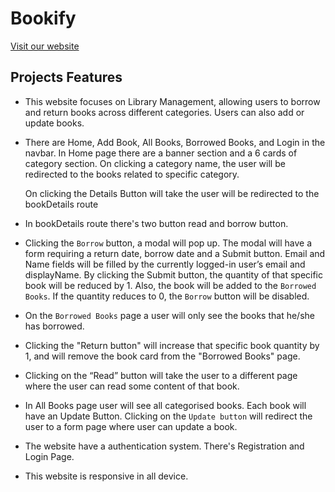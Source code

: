 # Bookify

[Visit our website]()

## Projects Features

- This website focuses on Library Management, allowing users to borrow and return books across
  different categories. Users can also add or update books.

- There are Home, Add Book, All Books, Borrowed
  Books, and Login in the navbar. In Home page there are a banner section and a 6 cards of category section. On clicking a category name, the user will be redirected to the books related to specific category.

  On clicking the Details Button will take the user will be redirected to the bookDetails route

- In bookDetails route there's two button read and borrow button.
- Clicking the `Borrow` button, a modal will pop up. The modal will have a form requiring a
  return date, borrow date and a Submit button. Email and Name fields will be filled by the currently logged-in
  user’s email and displayName. By clicking the Submit button, the quantity of that specific book
  will be reduced by 1. Also, the book will be added to the `Borrowed Books`. If the quantity
  reduces to 0, the `Borrow` button will be disabled.

- On the `Borrowed Books` page a user will only see the books that he/she has borrowed.
- Clicking the "Return button" will increase that specific book quantity by 1, and will remove the book
  card from the "Borrowed Books" page.
- Clicking on the “Read” button will take the user to a different page where the user can read
  some content of that book.
- In All Books page user will see all categorised books. Each book will have an Update Button. Clicking on the `Update button` will redirect the user
  to a form page where user can update a book.
- The website have a authentication system. There's Registration and Login Page.
- This website is responsive in all device.
